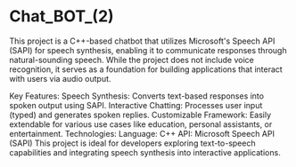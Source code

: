 # Chat_BOT_(2)
This project is a C++-based chatbot that utilizes Microsoft's Speech API (SAPI) for speech synthesis, enabling it to communicate responses through natural-sounding speech. While the project does not include voice recognition, it serves as a foundation for building applications that interact with users via audio output.

Key Features:
Speech Synthesis: Converts text-based responses into spoken output using SAPI.
Interactive Chatting: Processes user input (typed) and generates spoken replies.
Customizable Framework: Easily extendable for various use cases like education, personal assistants, or entertainment.
Technologies:
Language: C++
API: Microsoft Speech API (SAPI)
This project is ideal for developers exploring text-to-speech capabilities and integrating speech synthesis into interactive applications.
